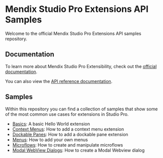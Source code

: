 # Mendix Studio Pro Extensions API Samples

Welcome to the official Mendix Studio Pro Extensions API samples repository.

## Documentation
To learn more about Mendix Studio Pro Extensibility, check out the [official documentation](https://docs.mendix.com/apidocs-mxsdk/apidocs/extensibility-api/).

You can also view the [API reference documentation](./API%20Reference/Mendix.StudioPro.ExtensionsAPI.md).

## Samples
Within this repository you can find a collection of samples that show some of the most common use cases for extensions in Studio Pro.

- [Basics](./tutorial_basics): A basic Hello World extension
- [Context Menus](./tutorial_contextMenus): How to add a context menu extension
- [Dockable Panes](./tutorial_dockablePanes): How to add a dockable pane extension
- [Menus](./tutorial_menus): How to add your own menus
- [Microflows](./tutorial_microflows): How to create and manipulate microflows
- [Modal WebView Dialogs](./tutorial_modalWebviewDialogs): How to create a Modal Webview dialog
